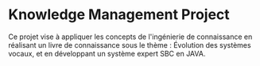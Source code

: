 # Knowledge Management Project
Ce projet vise à appliquer les concepts de l'ingénierie de connaissance en réalisant un livre de connaissance sous le thème : Évolution des systèmes vocaux, et en développant un système expert SBC en JAVA.
